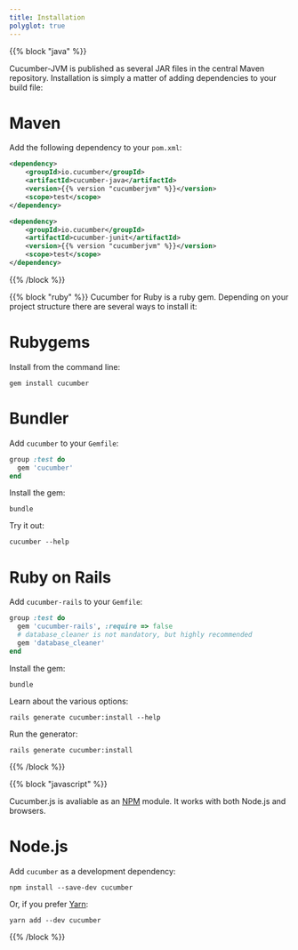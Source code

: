 ```yaml
---
title: Installation
polyglot: true
---
```


{{% block "java" %}}

Cucumber-JVM is published as several JAR files in the central Maven repository. Installation is simply a matter of adding dependencies to your build file:

# Maven

Add the following dependency to your `pom.xml`:

```xml
<dependency>
    <groupId>io.cucumber</groupId>
    <artifactId>cucumber-java</artifactId>
    <version>{{% version "cucumberjvm" %}}</version>
    <scope>test</scope>
</dependency>

<dependency>
    <groupId>io.cucumber</groupId>
    <artifactId>cucumber-junit</artifactId>
    <version>{{% version "cucumberjvm" %}}</version>
    <scope>test</scope>
</dependency>
```
{{% /block %}}

{{% block "ruby" %}}
Cucumber for Ruby is a ruby gem. Depending on your project structure there are
several ways to install it:

# Rubygems

Install from the command line:

```shell
gem install cucumber
```

# Bundler

Add `cucumber` to your `Gemfile`:

```ruby
group :test do
  gem 'cucumber'
end
```

Install the gem:

```shell
bundle
```

Try it out:

```shell
cucumber --help
```

# Ruby on Rails

Add `cucumber-rails` to your `Gemfile`:

```ruby
group :test do
  gem 'cucumber-rails', :require => false
  # database_cleaner is not mandatory, but highly recommended
  gem 'database_cleaner'
end
```

Install the gem:

```shell
bundle
```

Learn about the various options:

```shell
rails generate cucumber:install --help
```

Run the generator:

```shell
rails generate cucumber:install
```
{{% /block %}}

{{% block "javascript" %}}

Cucumber.js is avaliable as an [NPM](https://www.npmjs.com) module. It works
with both Node.js and browsers.

# Node.js

Add `cucumber` as a development dependency:

```shell
npm install --save-dev cucumber
```

Or, if you prefer [Yarn](https://yarnpkg.com/en/):

```shell
yarn add --dev cucumber
```

{{% /block %}}
